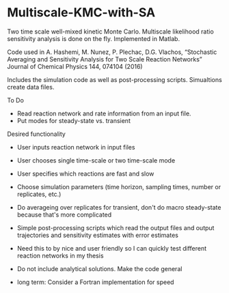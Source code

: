 # Multiscale-KMC-with-SA
Two time scale well-mixed kinetic Monte Carlo. Multiscale likelihood ratio sensitivity analysis is done on the fly. Implemented in Matlab.

Code used in A. Hashemi, M. Nunez, P. Plechac, D.G. Vlachos, “Stochastic Averaging and Sensitivity Analysis for Two Scale Reaction Networks” Journal of Chemical Physics 144, 074104 (2016)

Includes the simulation code as well as post-processing scripts. Simualtions create data files.

To Do
- Read reaction network and rate information from an input file.
- Put modes for steady-state vs. transient

Desired functionality
- User inputs reaction network in input files
- User chooses single time-scale or two time-scale mode
- User specifies which reactions are fast and slow
- Choose simulation parameters (time horizon, sampling times, number or replicates, etc.)
- Do averageing over replicates for transient, don't do macro steady-state because that's more complicated
- Simple post-processing scripts which read the output files and output trajectories and sensitivity estimates with error estimates

- Need this to by nice and user friendly so I can quickly test different reaction networks in my thesis
- Do not include analytical solutions. Make the code general
- long term: Consider a Fortran implementation for speed
